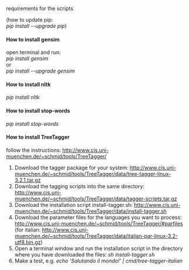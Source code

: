 requirements for the scripts

(how to update pip:   
*pip install --upgrade pip*)

#### How to install gensim

open terminal and run:    
*pip install gensim*   
or   
*pip install --upgrade gensim*

#### How to install nltk
*pip install nltk*


#### How to install stop-words
*pip install stop-words*

#### How to install TreeTagger
follow the instructions:  http://www.cis.uni-muenchen.de/~schmid/tools/TreeTagger/    

1. Download the tagger package for your system: http://www.cis.uni-muenchen.de/~schmid/tools/TreeTagger/data/tree-tagger-linux-3.2.1.tar.gz
2. Download the tagging scripts into the same directory: http://www.cis.uni-muenchen.de/~schmid/tools/TreeTagger/data/tagger-scripts.tar.gz
3. Download the installation script install-tagger.sh: http://www.cis.uni-muenchen.de/~schmid/tools/TreeTagger/data/install-tagger.sh
4. Download the parameter files for the languages you want to process: http://www.cis.uni-muenchen.de/~schmid/tools/TreeTagger/#parfiles
(for italian: http://www.cis.uni-muenchen.de/~schmid/tools/TreeTagger/data/italian-par-linux-3.2-utf8.bin.gz)
5. Open a terminal window and run the installation script in the directory where you have downloaded the files: *sh install-tagger.sh*
6. Make a test, e.g. *echo 'Salutando il mondo!' | cmd/tree-tagger-italian* 
